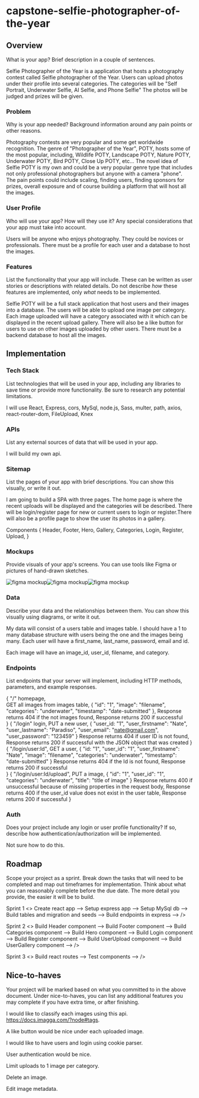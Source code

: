 # capstone-selfie-photographer-of-the-year

## Overview

What is your app? Brief description in a couple of sentences.

Selfie Photographer of the Year is a application that hosts a photography contest called Selfie
photographer of the Year. Users can upload photos under their profile into several categories. The
categories will be "Self Portrait, Underwater Selfie, AI Selfie, and Phone Selfie" The photos will
be judged and prizes will be given.

### Problem

Why is your app needed? Background information around any pain points or other reasons.

Photography contests are very popular and some get worldwide recognition. The genre of "Photographer
of the Year", POTY, hosts some of the most popular, including, Wildlife POTY, Landscape POTY, Nature
POTY, Underwater POTY, Bird POTY, Close Up POTY, etc... The novel idea of Selfie POTY is my own and
could be a very popular genre type that includes not only professional photographers but anyone with
a camera "phone". The pain points could include scaling, finding users, finding sponsors for prizes,
overall exposure and of course building a platform that will host all the images.

### User Profile

Who will use your app? How will they use it? Any special considerations that your app must take into
account.

Users will be anyone who enjoys photography. They could be novices or professionals. There must be a
profile for each user and a database to host the images.

### Features

List the functionality that your app will include. These can be written as user stories or
descriptions with related details. Do not describe _how_ these features are implemented, only _what_
needs to be implemented.

Selfie POTY will be a full stack application that host users and their images into a database. The
users will be able to upload one image per category. Each image uploaded will have a category
associated with it which can be displayed in the recent upload gallery. There will also be a like
button for users to use on other images uploaded by other users. There must be a backend database to
host all the images.

## Implementation

### Tech Stack

List technologies that will be used in your app, including any libraries to save time or provide
more functionality. Be sure to research any potential limitations.

I will use React, Express, cors, MySql, node.js, Sass, multer, path, axios, react-router-dom,
FileUpload, Knex

### APIs

List any external sources of data that will be used in your app.

I will build my own api.

### Sitemap

List the pages of your app with brief descriptions. You can show this visually, or write it out.

I am going to build a SPA with three pages. The home page is where the recent uploads will be
displayed and the categories will be described. There will be login/register page for new or current
users to login or register.There will also be a profile page to show the user its photos in a
gallery.

Components 
{
    Header,
    Footer,
    Hero,
    Gallery,
    Categories,
    Login,
    Register,
    Upload,
}

### Mockups

Provide visuals of your app's screens. You can use tools like Figma or pictures of hand-drawn
sketches.

![figma mockup](src/assets/images/mockup-home.png)![figma mockup](src/assets/images/mockup-login-regi.png)![figma mockup](src/assets/images/mockup-profile.png)

### Data

Describe your data and the relationships between them. You can show this visually using diagrams, or
write it out.

My data will consist of a users table and images table. I should have a 1 to many database structure
with users being the one and the images being many. Each user will have a first_name, last_name, password, email and id. 

Each image will have an image_id, user_id, filename, and category.

### Endpoints

List endpoints that your server will implement, including HTTP methods, parameters, and example
responses.

{ 
    "/" homepage,  
    GET all images from images table,
        { 
            "id": "1", 
            "image": "filename", 
            "categories": "underwater",
            "timestamp": "date-submitted" 
        },
    Response returns 404 if the not images found,
    Response returns 200 if successful  
}
{
    "/login" login,
    PUT a new user,
        {
            "user_id: "1",
            "user_firstname": "Nate",
            "user_lastname": "Paradiso",
            "user_email": "nate@gmail.com",
            "user_password": "123459"
        }
    Response returns 404 if user ID is not found,
    Response returns 200 if successful with the JSON object that was created 
}
{
    "/login/user:Id",
    GET a user,
        {
            "id: "1",
            "user_id": "1", 
            "user_firstname": "Nate",
            "image": "filename", 
            "categories": "underwater",
            "timestamp": "date-submitted" 
        }
    Response returns 404 if the Id is not found,
    Response returns 200 if successful  
}
{
    "/login/user:Id/upload",
    PUT a image,
        {
            "id": "1", 
            "user_id": "1", 
            "categories": "underwater",
            "title": "title of image"
        }
    Response returns 400 if unsuccessful because of missing properties in the request body,
    Response returns 400 if the user_id value does not exist in the user table,
    Response returns 200 if successful
}

### Auth

Does your project include any login or user profile functionality? If so, describe how
authentication/authorization will be implemented.

Not sure how to do this.


## Roadmap

Scope your project as a sprint. Break down the tasks that will need to be completed and map out
timeframes for implementation. Think about what you can reasonably complete before the due date. The
more detail you provide, the easier it will be to build.

Sprint 1
<> 
Create react app --> 
Setup express app --> 
Setup MySql db --> 
Build tables and migration and seeds --> 
Build endpoints in express --> 
/>

Sprint 2
<>
Build Header component -->
Build Footer component -->
Build Categories component -->
Build Hero component -->
Build Login component -->
Build Register component -->
Build UserUpload component -->
Build UserGallery component -->
/>

Sprint 3
<>
Build react routes -->
Test components -->
/>


## Nice-to-haves

Your project will be marked based on what you committed to in the above document. Under
nice-to-haves, you can list any additional features you may complete if you have extra time, or
after finishing.

I would like to classify each images using this api. https://docs.imagga.com/?node#tags.

A like button would be nice under each uploaded image. 

I would like to have users and login using cookie parser.

User authentication would be nice. 

Limit uploads to 1 image per category.

Delete an image. 

Edit image metadata.

